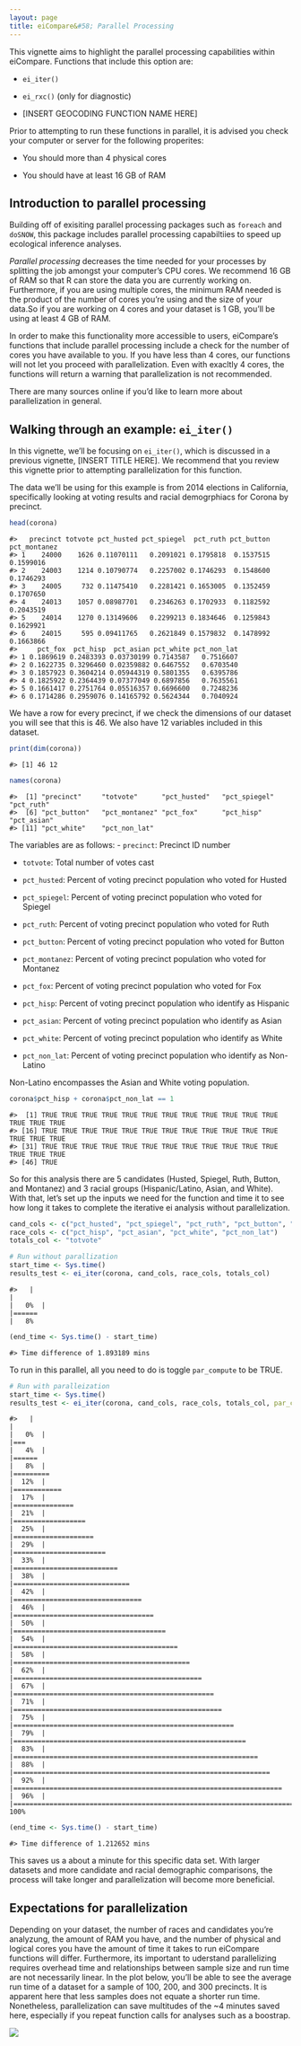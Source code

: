 ```yaml
---
layout: page
title: eiCompare&#58; Parallel Processing
---
```



This vignette aims to highlight the parallel processing capabilities
within eiCompare. Functions that include this option are:

  - `ei_iter()`

  - `ei_rxc()` (only for diagnostic)

  - \[INSERT GEOCODING FUNCTION NAME HERE\]

Prior to attempting to run these functions in parallel, it is advised
you check your computer or server for the following properites:

  - You should more than 4 physical cores

  - You should have at least 16 GB of RAM

## Introduction to parallel processing

Building off of exisiting parallel processing packages such as `foreach`
and `doSNOW`, this package includes parallel processing capabiltiies to
speed up ecological inference analyses.

*Parallel processing* decreases the time needed for your processes by
splitting the job amongst your computer’s CPU cores. We recommend 16 GB
of RAM so that R can store the data you are currently working on.
Furthermore, if you are using multiple cores, the minimum RAM needed is
the product of the number of cores you’re using and the size of your
data.So if you are working on 4 cores and your dataset is 1 GB, you’ll
be using at least 4 GB of RAM.

In order to make this functionality more accessible to users,
eiCompare’s functions that include parallel processing include a check
for the number of cores you have available to you. If you have less than
4 cores, our functions will not let you proceed with parallelization.
Even with exacltly 4 cores, the functions will return a warning that
parallelization is not recommended.

There are many sources online if you’d like to learn more about
parallelization in general.

## Walking through an example: `ei_iter()`

In this vignette, we’ll be focusing on `ei_iter()`, which is discussed
in a previous vignette, \[INSERT TITLE HERE\]. We recommend that you
review this vignette prior to attempting parallelization for this
function.

The data we’ll be using for this example is from 2014 elections in
California, specifically looking at voting results and racial
demogrphiacs for Corona by precinct.

``` r
head(corona)
```

    #>   precinct totvote pct_husted pct_spiegel  pct_ruth pct_button pct_montanez
    #> 1    24000    1626 0.11070111   0.2091021 0.1795818  0.1537515    0.1599016
    #> 2    24003    1214 0.10790774   0.2257002 0.1746293  0.1548600    0.1746293
    #> 3    24005     732 0.11475410   0.2281421 0.1653005  0.1352459    0.1707650
    #> 4    24013    1057 0.08987701   0.2346263 0.1702933  0.1182592    0.2043519
    #> 5    24014    1270 0.13149606   0.2299213 0.1834646  0.1259843    0.1629921
    #> 6    24015     595 0.09411765   0.2621849 0.1579832  0.1478992    0.1663866
    #>     pct_fox  pct_hisp  pct_asian pct_white pct_non_lat
    #> 1 0.1869619 0.2483393 0.03730199 0.7143587   0.7516607
    #> 2 0.1622735 0.3296460 0.02359882 0.6467552   0.6703540
    #> 3 0.1857923 0.3604214 0.05944319 0.5801355   0.6395786
    #> 4 0.1825922 0.2364439 0.07377049 0.6897856   0.7635561
    #> 5 0.1661417 0.2751764 0.05516357 0.6696600   0.7248236
    #> 6 0.1714286 0.2959076 0.14165792 0.5624344   0.7040924

We have a row for every precinct, if we check the dimensions of our
dataset you will see that this is 46. We also have 12 variables included
in this dataset.

``` r
print(dim(corona))
```

    #> [1] 46 12

``` r
names(corona)
```

    #>  [1] "precinct"     "totvote"      "pct_husted"   "pct_spiegel"  "pct_ruth"    
    #>  [6] "pct_button"   "pct_montanez" "pct_fox"      "pct_hisp"     "pct_asian"   
    #> [11] "pct_white"    "pct_non_lat"

The variables are as follows: - `precinct`: Precinct ID number

  - `totvote`: Total number of votes cast

  - `pct_husted`: Percent of voting precinct population who voted for
    Husted

  - `pct_spiegel`: Percent of voting precinct population who voted for
    Spiegel

  - `pct_ruth`: Percent of voting precinct population who voted for Ruth

  - `pct_button`: Percent of voting precinct population who voted for
    Button

  - `pct_montanez`: Percent of voting precinct population who voted for
    Montanez

  - `pct_fox`: Percent of voting precinct population who voted for Fox

  - `pct_hisp`: Percent of voting precinct population who identify as
    Hispanic

  - `pct_asian`: Percent of voting precinct population who identify as
    Asian

  - `pct_white`: Percent of voting precinct population who identify as
    White

  - `pct_non_lat`: Percent of voting precinct population who identify as
    Non-Latino

Non-Latino encompasses the Asian and White voting population.

``` r
corona$pct_hisp + corona$pct_non_lat == 1
```

    #>  [1] TRUE TRUE TRUE TRUE TRUE TRUE TRUE TRUE TRUE TRUE TRUE TRUE TRUE TRUE TRUE
    #> [16] TRUE TRUE TRUE TRUE TRUE TRUE TRUE TRUE TRUE TRUE TRUE TRUE TRUE TRUE TRUE
    #> [31] TRUE TRUE TRUE TRUE TRUE TRUE TRUE TRUE TRUE TRUE TRUE TRUE TRUE TRUE TRUE
    #> [46] TRUE

So for this analysis there are 5 candidates (Husted, Spiegel, Ruth,
Button, and Montanez) and 3 racial groups (Hispanic/Latino, Asian, and
White). With that, let’s set up the inputs we need for the function and
time it to see how long it takes to complete the iterative ei analysis
without parallelization.

``` r
cand_cols <- c("pct_husted", "pct_spiegel", "pct_ruth", "pct_button", "pct_montanez", "pct_fox")
race_cols <- c("pct_hisp", "pct_asian", "pct_white", "pct_non_lat")
totals_col <- "totvote"

# Run without parallization
start_time <- Sys.time()
results_test <- ei_iter(corona, cand_cols, race_cols, totals_col)
```

    #>   |                                                                              |                                                                      |   0%  |                                                                              |======                                                                |   8%

``` r
(end_time <- Sys.time() - start_time)
```

    #> Time difference of 1.893189 mins

To run in this parallel, all you need to do is toggle `par_compute` to
be TRUE.

``` r
# Run with paralleization
start_time <- Sys.time()
results_test <- ei_iter(corona, cand_cols, race_cols, totals_col, par_compute = TRUE)
```

    #>   |                                                                              |                                                                      |   0%  |                                                                              |===                                                                   |   4%  |                                                                              |======                                                                |   8%  |                                                                              |=========                                                             |  12%  |                                                                              |============                                                          |  17%  |                                                                              |===============                                                       |  21%  |                                                                              |==================                                                    |  25%  |                                                                              |====================                                                  |  29%  |                                                                              |=======================                                               |  33%  |                                                                              |==========================                                            |  38%  |                                                                              |=============================                                         |  42%  |                                                                              |================================                                      |  46%  |                                                                              |===================================                                   |  50%  |                                                                              |======================================                                |  54%  |                                                                              |=========================================                             |  58%  |                                                                              |============================================                          |  62%  |                                                                              |===============================================                       |  67%  |                                                                              |==================================================                    |  71%  |                                                                              |====================================================                  |  75%  |                                                                              |=======================================================               |  79%  |                                                                              |==========================================================            |  83%  |                                                                              |=============================================================         |  88%  |                                                                              |================================================================      |  92%  |                                                                              |===================================================================   |  96%  |                                                                              |======================================================================| 100%

``` r
(end_time <- Sys.time() - start_time)
```

    #> Time difference of 1.212652 mins

This saves us a about a minute for this specific data set. With larger
datasets and more candidate and racial demographic comparisons, the
process will take longer and parallelization will become more
beneficial.

## Expectations for parallelization

Depending on your dataset, the number of races and candidates you’re
analyzung, the amount of RAM you have, and the number of physical and
logical cores you have the amount of time it takes to run eiCompare
functions will differ. Furthermore, its important to uderstand
parallelizing requires overhead time and relationships between sample
size and run time are not necessarily linear. In the plot below, you’ll
be able to see the average run time of a dataset for a sample of 100,
200, and 300 precincts. It is apparent here that less samples does not
equate a shorter run time. Nonetheless, parallelization can save
multitudes of the \~4 minutes saved here, especially if you repeat
function calls for analyses such as a boostrap.


![](images/para_benchmark_box_nsamples.png)<!-- -->

